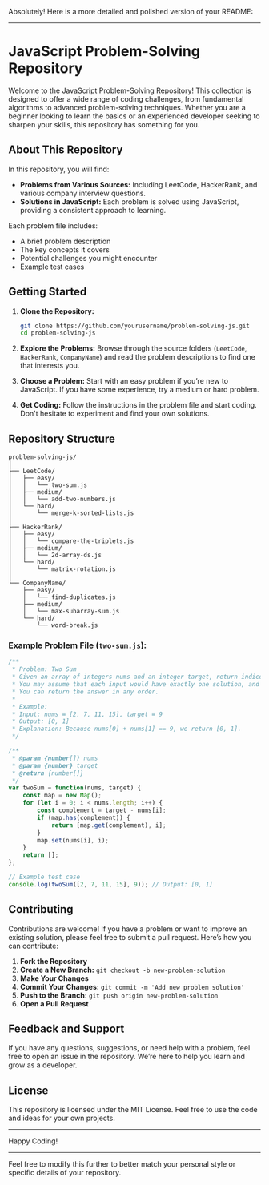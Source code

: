 Absolutely! Here is a more detailed and polished version of your README:

---

# JavaScript Problem-Solving Repository

Welcome to the JavaScript Problem-Solving Repository! This collection is designed to offer a wide range of coding challenges, from fundamental algorithms to advanced problem-solving techniques. Whether you are a beginner looking to learn the basics or an experienced developer seeking to sharpen your skills, this repository has something for you.

## About This Repository

In this repository, you will find:
- **Problems from Various Sources:** Including LeetCode, HackerRank, and various company interview questions.
- **Solutions in JavaScript:** Each problem is solved using JavaScript, providing a consistent approach to learning.

Each problem file includes:
- A brief problem description
- The key concepts it covers
- Potential challenges you might encounter
- Example test cases

## Getting Started

1. **Clone the Repository:**
   ```sh
   git clone https://github.com/yourusername/problem-solving-js.git
   cd problem-solving-js
   ```

2. **Explore the Problems:**
   Browse through the source folders (`LeetCode`, `HackerRank`, `CompanyName`) and read the problem descriptions to find one that interests you.

3. **Choose a Problem:**
   Start with an easy problem if you’re new to JavaScript. If you have some experience, try a medium or hard problem.

4. **Get Coding:**
   Follow the instructions in the problem file and start coding. Don't hesitate to experiment and find your own solutions.

## Repository Structure

```
problem-solving-js/
│
├── LeetCode/
│   ├── easy/
│   │   └── two-sum.js
│   ├── medium/
│   │   └── add-two-numbers.js
│   └── hard/
│       └── merge-k-sorted-lists.js
│
├── HackerRank/
│   ├── easy/
│   │   └── compare-the-triplets.js
│   ├── medium/
│   │   └── 2d-array-ds.js
│   └── hard/
│       └── matrix-rotation.js
│
└── CompanyName/
    ├── easy/
    │   └── find-duplicates.js
    ├── medium/
    │   └── max-subarray-sum.js
    └── hard/
        └── word-break.js
```

### Example Problem File (`two-sum.js`):

```javascript
/**
 * Problem: Two Sum
 * Given an array of integers nums and an integer target, return indices of the two numbers such that they add up to target.
 * You may assume that each input would have exactly one solution, and you may not use the same element twice.
 * You can return the answer in any order.
 * 
 * Example:
 * Input: nums = [2, 7, 11, 15], target = 9
 * Output: [0, 1]
 * Explanation: Because nums[0] + nums[1] == 9, we return [0, 1].
 */

/**
 * @param {number[]} nums
 * @param {number} target
 * @return {number[]}
 */
var twoSum = function(nums, target) {
    const map = new Map();
    for (let i = 0; i < nums.length; i++) {
        const complement = target - nums[i];
        if (map.has(complement)) {
            return [map.get(complement), i];
        }
        map.set(nums[i], i);
    }
    return [];
};

// Example test case
console.log(twoSum([2, 7, 11, 15], 9)); // Output: [0, 1]
```

## Contributing

Contributions are welcome! If you have a problem or want to improve an existing solution, please feel free to submit a pull request. Here’s how you can contribute:

1. **Fork the Repository**
2. **Create a New Branch:** `git checkout -b new-problem-solution`
3. **Make Your Changes**
4. **Commit Your Changes:** `git commit -m 'Add new problem solution'`
5. **Push to the Branch:** `git push origin new-problem-solution`
6. **Open a Pull Request**

## Feedback and Support

If you have any questions, suggestions, or need help with a problem, feel free to open an issue in the repository. We’re here to help you learn and grow as a developer.

## License

This repository is licensed under the MIT License. Feel free to use the code and ideas for your own projects.

---

Happy Coding!

---

Feel free to modify this further to better match your personal style or specific details of your repository.
